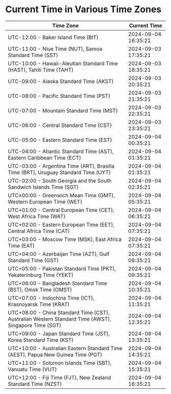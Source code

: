 # Current Time in Various Time Zones

| Time Zone | Current Time |
|-----------|--------------|
| UTC-12:00 - Baker Island Time (BIT) | 2024-09-04 16:35:21 |
| UTC-11:00 - Niue Time (NUT), Samoa Standard Time (SST) | 2024-09-03 17:35:21 |
| UTC-10:00 - Hawaii-Aleutian Standard Time (HAST), Tahiti Time (TAHT) | 2024-09-03 18:35:21 |
| UTC-09:00 - Alaska Standard Time (AKST) | 2024-09-03 20:35:21 |
| UTC-08:00 - Pacific Standard Time (PST) | 2024-09-03 21:35:21 |
| UTC-07:00 - Mountain Standard Time (MST) | 2024-09-03 22:35:21 |
| UTC-06:00 - Central Standard Time (CST) | 2024-09-03 23:35:21 |
| UTC-05:00 - Eastern Standard Time (EST) | 2024-09-04 00:35:21 |
| UTC-04:00 - Atlantic Standard Time (AST), Eastern Caribbean Time (ECT) | 2024-09-04 01:35:21 |
| UTC-03:00 - Argentina Time (ART), Brasília Time (BRT), Uruguay Standard Time (UYT) | 2024-09-04 01:35:21 |
| UTC-02:00 - South Georgia and the South Sandwich Islands Time (SGT) | 2024-09-04 02:35:21 |
| UTC±00:00 - Greenwich Mean Time (GMT), Western European Time (WET) | 2024-09-04 05:35:21 |
| UTC+01:00 - Central European Time (CET), West Africa Time (WAT) | 2024-09-04 06:35:21 |
| UTC+02:00 - Eastern European Time (EET), Central Africa Time (CAT) | 2024-09-04 07:35:21 |
| UTC+03:00 - Moscow Time (MSK), East Africa Time (EAT) | 2024-09-04 07:35:21 |
| UTC+04:00 - Azerbaijan Time (AZT), Gulf Standard Time (GST) | 2024-09-04 08:35:21 |
| UTC+05:00 - Pakistan Standard Time (PKT), Yekaterinburg Time (YEKT) | 2024-09-04 09:35:21 |
| UTC+06:00 - Bangladesh Standard Time (BST), Omsk Time (OMST) | 2024-09-04 10:35:21 |
| UTC+07:00 - Indochina Time (ICT), Krasnoyarsk Time (KRAT) | 2024-09-04 11:35:21 |
| UTC+08:00 - China Standard Time (CST), Australian Western Standard Time (AWST), Singapore Time (SGT) | 2024-09-04 12:35:21 |
| UTC+09:00 - Japan Standard Time (JST), Korea Standard Time (KST) | 2024-09-04 13:35:21 |
| UTC+10:00 - Australian Eastern Standard Time (AEST), Papua New Guinea Time (PGT) | 2024-09-04 14:35:21 |
| UTC+11:00 - Solomon Islands Time (SBT), Vanuatu Time (VUT) | 2024-09-04 15:35:21 |
| UTC+12:00 - Fiji Time (FJT), New Zealand Standard Time (NZST) | 2024-09-04 16:35:21 |
